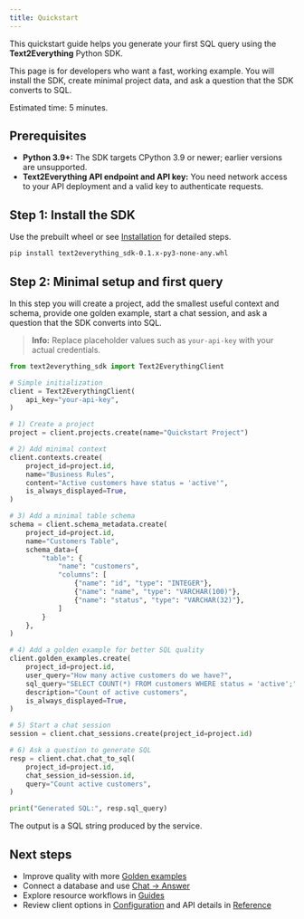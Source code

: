 ```yaml
---
title: Quickstart
---
```


This quickstart guide helps you generate your first SQL query using the **Text2Everything** Python SDK.

This page is for developers who want a fast, working example. You will install the SDK, create minimal project data, and ask a question that the SDK converts to SQL.

Estimated time: 5 minutes.

## Prerequisites
- **Python 3.9+:** The SDK targets CPython 3.9 or newer; earlier versions are unsupported.
- **Text2Everything API endpoint and API key:** You need network access to your API deployment and a valid key to authenticate requests.

## Step 1: Install the SDK
Use the prebuilt wheel or see [Installation](./installation.md) for detailed steps.

```bash
pip install text2everything_sdk-0.1.x-py3-none-any.whl
```

## Step 2: Minimal setup and first query
In this step you will create a project, add the smallest useful context and schema, provide one golden example, start a chat session, and ask a question that the SDK converts into SQL.
> **Info:** Replace placeholder values such as `your-api-key` with your actual credentials.

```python
from text2everything_sdk import Text2EverythingClient

# Simple initialization
client = Text2EverythingClient(
    api_key="your-api-key",
)

# 1) Create a project
project = client.projects.create(name="Quickstart Project")

# 2) Add minimal context
client.contexts.create(
    project_id=project.id,
    name="Business Rules",
    content="Active customers have status = 'active'",
    is_always_displayed=True,
)

# 3) Add a minimal table schema
schema = client.schema_metadata.create(
    project_id=project.id,
    name="Customers Table",
    schema_data={
        "table": {
            "name": "customers",
            "columns": [
                {"name": "id", "type": "INTEGER"},
                {"name": "name", "type": "VARCHAR(100)"},
                {"name": "status", "type": "VARCHAR(32)"},
            ]
        }
    },
)

# 4) Add a golden example for better SQL quality
client.golden_examples.create(
    project_id=project.id,
    user_query="How many active customers do we have?",
    sql_query="SELECT COUNT(*) FROM customers WHERE status = 'active';",
    description="Count of active customers",
    is_always_displayed=True,
)

# 5) Start a chat session
session = client.chat_sessions.create(project_id=project.id)

# 6) Ask a question to generate SQL
resp = client.chat.chat_to_sql(
    project_id=project.id,
    chat_session_id=session.id,
    query="Count active customers",
)

print("Generated SQL:", resp.sql_query)
```

The output is a SQL string produced by the service. 

## Next steps
- Improve quality with more [Golden examples](./guides/golden_examples.md)
- Connect a database and use [Chat → Answer](./guides/chat.md)
- Explore resource workflows in [Guides](./guides/projects.md)
- Review client options in [Configuration](./configuration.md) and API details in [Reference](./reference)


